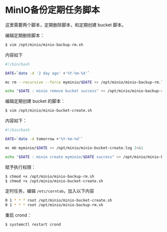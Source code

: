 # MinIO备份定期任务脚本

这里需要两个脚本，定期删除脚本，和定期创建 bucket 脚本。

编辑定期删除脚本：

````bash
$ vim /opt/minio/minio-backup-rm.sh
````

内容如下

```bash
#!/bin/bash

DATE=`date -d '2 day ago' +'%Y-%m-%d'`

mc rm --recursive --force myminio/$DATE >> /opt/minio/minio-backup-rm.log 2>&1

echo "$DATE : minio remove bucket success" >> /opt/minio/minio-backup-rm.log
```

编辑定期创建 bucket 的脚本：

```bash
$ vim /opt/minio/minio-bucket-create.sh
```

内容如下：

```bash
#!/bin/bash

DATE=`date -d tomorrow +'%Y-%m-%d'`

mc mb myminio/$DATE >> /opt/minio/minio-bucket-create.log 2>&1

echo "$DATE : minio create myminio/$DATE success" >> /opt/minio/minio-bucket-create.log 
```



赋予执行权限：

```bash
$ chmod +x /opt/minio/minio-backup-rm.sh
$ chmod +x /opt/minio/minio-bucket-create.sh
```

定时任务，编辑 `/etc/corntab`，加入以下内容

```bash
0 1 * * * root /opt/minio/minio-bucket-create.sh
0 1 * * * root /opt/minio/minio-backup-rm.sh
```

重启 crond：

```bash
$ systemctl restart crond
```













